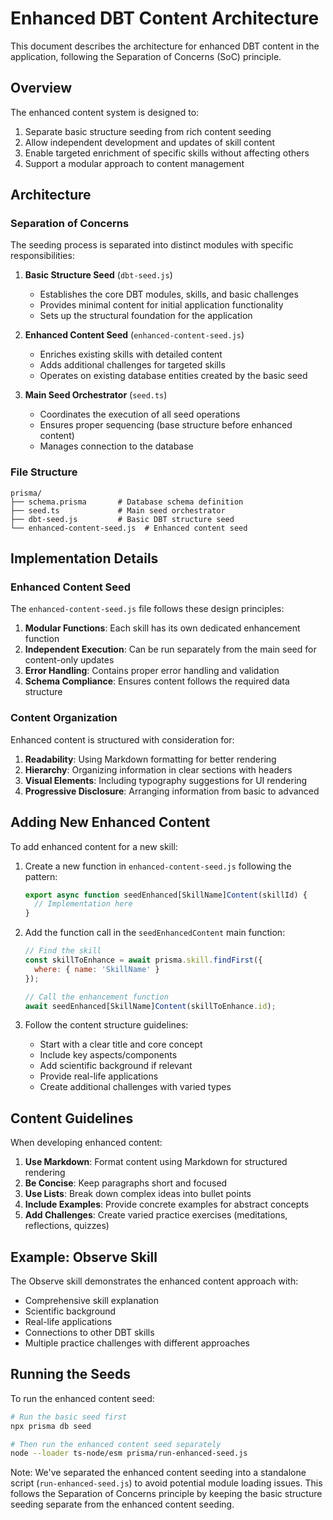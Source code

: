 # Enhanced DBT Content Architecture

This document describes the architecture for enhanced DBT content in the application, following the Separation of Concerns (SoC) principle.

## Overview

The enhanced content system is designed to:

1. Separate basic structure seeding from rich content seeding
2. Allow independent development and updates of skill content
3. Enable targeted enrichment of specific skills without affecting others
4. Support a modular approach to content management

## Architecture

### Separation of Concerns

The seeding process is separated into distinct modules with specific responsibilities:

1. **Basic Structure Seed** (`dbt-seed.js`)
   - Establishes the core DBT modules, skills, and basic challenges
   - Provides minimal content for initial application functionality
   - Sets up the structural foundation for the application

2. **Enhanced Content Seed** (`enhanced-content-seed.js`)
   - Enriches existing skills with detailed content
   - Adds additional challenges for targeted skills
   - Operates on existing database entities created by the basic seed

3. **Main Seed Orchestrator** (`seed.ts`)
   - Coordinates the execution of all seed operations
   - Ensures proper sequencing (base structure before enhanced content)
   - Manages connection to the database

### File Structure

```
prisma/
├── schema.prisma       # Database schema definition
├── seed.ts             # Main seed orchestrator
├── dbt-seed.js         # Basic DBT structure seed
└── enhanced-content-seed.js  # Enhanced content seed
```

## Implementation Details

### Enhanced Content Seed

The `enhanced-content-seed.js` file follows these design principles:

1. **Modular Functions**: Each skill has its own dedicated enhancement function
2. **Independent Execution**: Can be run separately from the main seed for content-only updates
3. **Error Handling**: Contains proper error handling and validation
4. **Schema Compliance**: Ensures content follows the required data structure

### Content Organization

Enhanced content is structured with consideration for:

1. **Readability**: Using Markdown formatting for better rendering
2. **Hierarchy**: Organizing information in clear sections with headers
3. **Visual Elements**: Including typography suggestions for UI rendering
4. **Progressive Disclosure**: Arranging information from basic to advanced

## Adding New Enhanced Content

To add enhanced content for a new skill:

1. Create a new function in `enhanced-content-seed.js` following the pattern:
   ```javascript
   export async function seedEnhanced[SkillName]Content(skillId) {
     // Implementation here
   }
   ```

2. Add the function call in the `seedEnhancedContent` main function:
   ```javascript
   // Find the skill
   const skillToEnhance = await prisma.skill.findFirst({
     where: { name: 'SkillName' }
   });
   
   // Call the enhancement function
   await seedEnhanced[SkillName]Content(skillToEnhance.id);
   ```

3. Follow the content structure guidelines:
   - Start with a clear title and core concept
   - Include key aspects/components
   - Add scientific background if relevant
   - Provide real-life applications
   - Create additional challenges with varied types

## Content Guidelines

When developing enhanced content:

1. **Use Markdown**: Format content using Markdown for structured rendering
2. **Be Concise**: Keep paragraphs short and focused
3. **Use Lists**: Break down complex ideas into bullet points
4. **Include Examples**: Provide concrete examples for abstract concepts
5. **Add Challenges**: Create varied practice exercises (meditations, reflections, quizzes)

## Example: Observe Skill

The Observe skill demonstrates the enhanced content approach with:

- Comprehensive skill explanation
- Scientific background
- Real-life applications
- Connections to other DBT skills
- Multiple practice challenges with different approaches

## Running the Seeds

To run the enhanced content seed:

```bash
# Run the basic seed first
npx prisma db seed

# Then run the enhanced content seed separately
node --loader ts-node/esm prisma/run-enhanced-seed.js
```

Note: We've separated the enhanced content seeding into a standalone script (`run-enhanced-seed.js`) to avoid potential module loading issues. This follows the Separation of Concerns principle by keeping the basic structure seeding separate from the enhanced content seeding.
